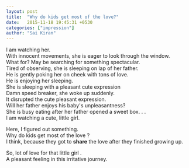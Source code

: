 ```yaml
---
layout: post
title:  "Why do kids get most of the love?"
date:   2015-11-18 19:45:31 +0530
categories: ["impression"]
author: "Sai Kiran"
---
```


I am watching her.  
With innocent movements, she is eager to look through the window.  
What for? May be searching for something spectacular.  
Tired of observing, she is sleeping on lap of her father.  
He is gently poking her on cheek with tons of love.  
He is enjoying her sleeping.  
She is sleeping with a pleasant cute expression  
Damn speed breaker, she woke up suddenly.  
It disrupted the cute pleasant expression.  
Will her father enjoys his baby's unpleasantness?  
She is busy eating after her father opened a sweet box. . .  
I am watching a cute, little girl.  

Here, I figured out something.  
Why do kids get most of the love ?  
I think, because they got to **share** the love after they finished growing up.  

So, lot of love for that little girl <i class="fa fa-heart"></i> .  
A pleasant feeling in this irritative journey.